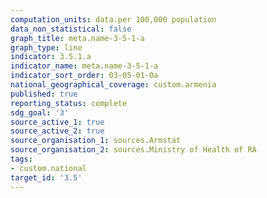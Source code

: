 ```yaml
---
computation_units: data.per 100,000 population
data_non_statistical: false
graph_title: meta.name-3-5-1-a
graph_type: line
indicator: 3.5.1.a
indicator_name: meta.name-3-5-1-a
indicator_sort_order: 03-05-01-0a
national_geographical_coverage: custom.armenia
published: true
reporting_status: complete
sdg_goal: '3'
source_active_1: true
source_active_2: true
source_organisation_1: sources.Armstat
source_organisation_2: sources.Ministry of Health of RA
tags:
- custom.national
target_id: '3.5'
---
```

